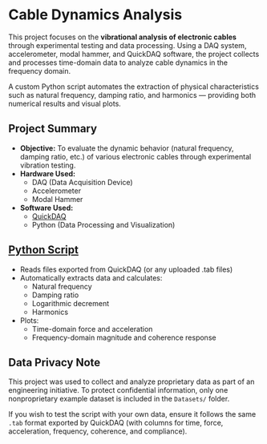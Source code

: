 # Cable Dynamics Analysis

This project focuses on the **vibrational analysis of electronic cables** through experimental testing and data processing. Using a DAQ system, accelerometer, modal hammer, and QuickDAQ software, the project collects and processes time-domain data to analyze cable dynamics in the frequency domain. 

A custom Python script automates the extraction of physical characteristics such as natural frequency, damping ratio, and harmonics — providing both numerical results and visual plots.

## Project Summary

- **Objective:** To evaluate the dynamic behavior (natural frequency, damping ratio, etc.) of various electronic cables through experimental vibration testing. 
- **Hardware Used:**
  - DAQ (Data Acquisition Device)
  - Accelerometer
  - Modal Hammer
- **Software Used:**
  - [QuickDAQ](https://www.digilent.com/shop/quickdaq/)
  - Python (Data Processing and Visualization)

## [Python Script](Vibration_Data_Analyzer.py)
- Reads files exported from QuickDAQ (or any uploaded .tab files)
- Automatically extracts data and calculates:
  - Natural frequency
  - Damping ratio
  - Logarithmic decrement
  - Harmonics
- Plots:
  - Time-domain force and acceleration
  - Frequency-domain magnitude and coherence response

## Data Privacy Note

This project was used to collect and analyze proprietary data as part of an engineering initiative. To protect confidential information, only one nonproprietary example dataset is included in the `Datasets/` folder.

If you wish to test the script with your own data, ensure it follows the same `.tab` format exported by QuickDAQ (with columns for time, force, acceleration, frequency, coherence, and compliance).

